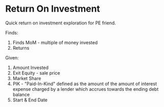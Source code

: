 # Return On Investment

Quick return on investment exploration for PE friend.

Finds:
1) Finds MoM - multiple of money invested
2) Returns 

Given:
1) Amount Invested 
2) Exit Equity - sale price
3) Market Share
4) PIK - "Paid-In-Kind" defined as the amount of the amount of interest expense charged by a lender which accrues towards the ending debt balance
5) Start & End Date 

